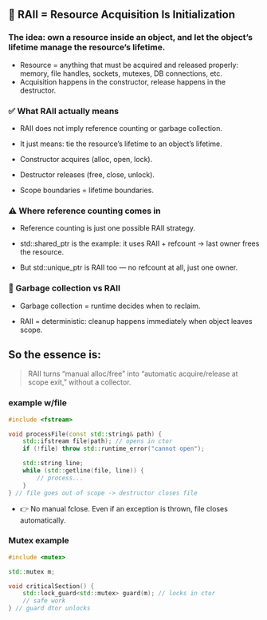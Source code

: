 ## 🔑 RAII = Resource Acquisition Is Initialization
### The idea: own a resource inside an object, and let the object’s lifetime manage the resource’s lifetime.

- Resource = anything that must be acquired and released properly: memory, file handles, sockets, mutexes, DB connections, etc.
- Acquisition happens in the constructor, release happens in the destructor.

### ✅ What RAII actually means

- RAII does not imply reference counting or garbage collection.

- It just means: tie the resource’s lifetime to an object’s lifetime.

- Constructor acquires (alloc, open, lock).

- Destructor releases (free, close, unlock).

- Scope boundaries = lifetime boundaries.

### ⚠️ Where reference counting comes in

- Reference counting is just one possible RAII strategy.

- std::shared_ptr is the example: it uses RAII + refcount → last owner frees the resource.

- But std::unique_ptr is RAII too — no refcount at all, just one owner.

### 🚫 Garbage collection vs RAII

- Garbage collection = runtime decides when to reclaim.

- RAII = deterministic: cleanup happens immediately when object leaves scope.

## So the essence is:

> RAII turns “manual alloc/free” into “automatic acquire/release at scope exit,” without a collector.

### example w/file

```c++
#include <fstream>

void processFile(const std::string& path) {
    std::ifstream file(path); // opens in ctor
    if (!file) throw std::runtime_error("cannot open");

    std::string line;
    while (std::getline(file, line)) {
        // process...
    }
} // file goes out of scope -> destructor closes file
```

- 👉 No manual fclose. Even if an exception is thrown, file closes automatically.

### Mutex example

```c++
#include <mutex>

std::mutex m;

void criticalSection() {
    std::lock_guard<std::mutex> guard(m); // locks in ctor
    // safe work
} // guard dtor unlocks
```

